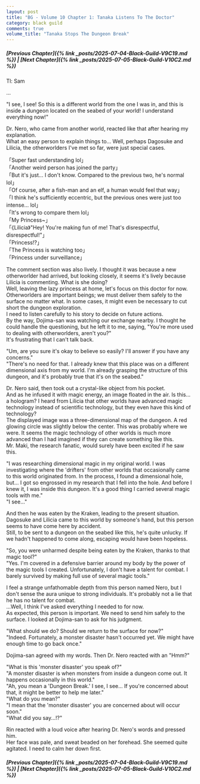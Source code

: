 ```yaml
---
layout: post
title: "BG - Volume 10 Chapter 1: Tanaka Listens To The Doctor"
category: black guild
comments: true
volume_title: "Tanaka Stops The Dungeon Break"
---
```


##### [Previous Chapter]({% link _posts/2025-07-04-Black-Guild-V9C19.md %})  \| [Next Chapter]({% link _posts/2025-07-05-Black-Guild-V10C2.md %})






Tl: Sam


…



"I see, I see! So this is a different world from the one I was in, and this is inside a dungeon located on the seabed of your world! I understand everything now!"

Dr. Nero, who came from another world, reacted like that after hearing my explanation.      
What an easy person to explain things to... Well, perhaps Dagosuke and Lilicia, the otherworlders I've met so far, were just special cases.

「Super fast understanding lol」      
「Another weird person has joined the party」      
「But it's just... I don't know. Compared to the previous two, he's normal lol」      
「Of course, after a fish-man and an elf, a human would feel that way」      
「I think he's sufficiently eccentric, but the previous ones were just too intense... lol」      
「It's wrong to compare them lol」      
「My Princess~」      
「《Lilicia》"Hey! You're making fun of me! That's disrespectful, disrespectful!"」      
「Princess!?」      
「The Princess is watching too」      
「Princess under surveillance」

The comment section was also lively. I thought it was because a new otherworlder had arrived, but looking closely, it seems it's lively because Lilicia is commenting. What is she doing?       
Well, leaving the lazy princess at home, let's focus on this doctor for now.<!--more-->      
Otherworlders are important beings; we must deliver them safely to the surface no matter what. In some cases, it might even be necessary to cut short the dungeon exploration.      
I need to listen carefully to his story to decide on future actions.      
By the way, Dojima-san was watching our exchange nearby. I thought he could handle the questioning, but he left it to me, saying, "You're more used to dealing with otherworlders, aren't you?"      
It's frustrating that I can't talk back.

"Um, are you sure it's okay to believe so easily? I'll answer if you have any concerns."      
"There's no need for that. I already knew that this place was on a different dimensional axis from my world. I'm already grasping the structure of this dungeon, and it's probably true that it's on the seabed."

Dr. Nero said, then took out a crystal-like object from his pocket.       
And as he infused it with magic energy, an image floated in the air. Is this... a hologram? I heard from Lilicia that other worlds have advanced magic technology instead of scientific technology, but they even have this kind of technology?      
The displayed image was a three-dimensional map of the dungeon. A red glowing circle was slightly below the center. This was probably where we were. It seems the magic technology of other worlds is much more advanced than I had imagined if they can create something like this.      
Mr. Maki, the research fanatic, would surely have been excited if he saw this.

"I was researching dimensional magic in my original world. I was investigating where the 'drifters' from other worlds that occasionally came to this world originated from. In the process, I found a dimensional hole, but... I got so engrossed in my research that I fell into the hole. And before I knew it, I was inside this dungeon. It's a good thing I carried several magic tools with me."      
"I see..."

<div data-nat="424166"></div>

And then he was eaten by the Kraken, leading to the present situation.      
Dagosuke and Lilicia came to this world by someone's hand, but this person seems to have come here by accident.      
Still, to be sent to a dungeon on the seabed like this, he's quite unlucky. If we hadn't happened to come along, escaping would have been hopeless.      

"So, you were unharmed despite being eaten by the Kraken, thanks to that magic tool?"      
"Yes. I'm covered in a defensive barrier around my body by the power of the magic tools I created. Unfortunately, I don't have a talent for combat. I barely survived by making full use of several magic tools."

I feel a strange unfathomable depth from this person named Nero, but I don't sense the aura unique to strong individuals. It's probably not a lie that he has no talent for combat.      
...Well, I think I've asked everything I needed to for now.      
As expected, this person is important. We need to send him safely to the surface. I looked at Dojima-san to ask for his judgment.    

"What should we do? Should we return to the surface for now?"      
"Indeed. Fortunately, a monster disaster hasn't occurred yet. We might have enough time to go back once."

Dojima-san agreed with my words.
Then Dr. Nero reacted with an "Hmm?"

"What is this 'monster disaster' you speak of?"      
"A monster disaster is when monsters from inside a dungeon come out. It happens occasionally in this world."      
"Ah, you mean a 'Dungeon Break.' I see, I see... If you're concerned about that, it might be better to help me later."      
"What do you mean?"      
"I mean that the 'monster disaster' you are concerned about will occur soon."      
"What did you say...!?"

Rin reacted with a loud voice after hearing Dr. Nero's words and pressed him.      
Her face was pale, and sweat beaded on her forehead. She seemed quite agitated. I need to calm her down first.












##### [Previous Chapter]({% link _posts/2025-07-04-Black-Guild-V9C19.md %}) \| [Next Chapter]({% link _posts/2025-07-05-Black-Guild-V10C2.md %})